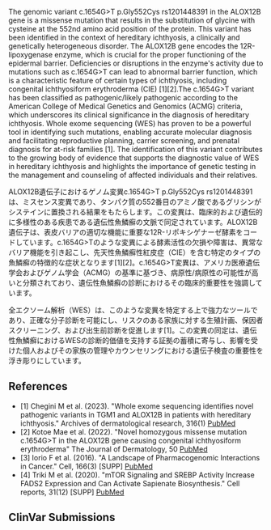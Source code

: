 
    
The genomic variant c.1654G>T p.Gly552Cys rs1201448391 in the ALOX12B gene is a missense mutation that results in the substitution of glycine with cysteine at the 552nd amino acid position of the protein. This variant has been identified in the context of hereditary ichthyosis, a clinically and genetically heterogeneous disorder. The ALOX12B gene encodes the 12R-lipoxygenase enzyme, which is crucial for the proper functioning of the epidermal barrier. Deficiencies or disruptions in the enzyme's activity due to mutations such as c.1654G>T can lead to abnormal barrier function, which is a characteristic feature of certain types of ichthyosis, including congenital ichthyosiform erythroderma (CIE) [1][2].The c.1654G>T variant has been classified as pathogenic/likely pathogenic according to the American College of Medical Genetics and Genomics (ACMG) criteria, which underscores its clinical significance in the diagnosis of hereditary ichthyosis. Whole exome sequencing (WES) has proven to be a powerful tool in identifying such mutations, enabling accurate molecular diagnosis and facilitating reproductive planning, carrier screening, and prenatal diagnosis for at-risk families [1]. The identification of this variant contributes to the growing body of evidence that supports the diagnostic value of WES in hereditary ichthyosis and highlights the importance of genetic testing in the management and counseling of affected individuals and their relatives.

ALOX12B遺伝子におけるゲノム変異c.1654G>T p.Gly552Cys rs1201448391は、ミスセンス変異であり、タンパク質の552番目のアミノ酸であるグリシンがシステインに置換される結果をもたらします。この変異は、臨床的および遺伝的に多様性のある疾患である遺伝性魚鱗癬の文脈で同定されています。ALOX12B遺伝子は、表皮バリアの適切な機能に重要な12R-リポキシゲナーゼ酵素をコードしています。c.1654G>Tのような変異による酵素活性の欠損や障害は、異常なバリア機能を引き起こし、先天性魚鱗癬性紅皮症（CIE）を含む特定のタイプの魚鱗癬の特徴的な症状となります[1][2]。c.1654G>T変異は、アメリカ医療遺伝学会およびゲノム学会（ACMG）の基準に基づき、病原性/病原性の可能性が高いと分類されており、遺伝性魚鱗癬の診断におけるその臨床的重要性を強調しています。

全エクソーム解析（WES）は、このような変異を特定する上で強力なツールであり、正確な分子診断を可能にし、リスクのある家族に対する生殖計画、保因者スクリーニング、および出生前診断を促進します[1]。この変異の同定は、遺伝性魚鱗癬におけるWESの診断的価値を支持する証拠の蓄積に寄与し、影響を受けた個人およびその家族の管理やカウンセリングにおける遺伝子検査の重要性を浮き彫りにしています。
    
## References
- [1] Chegini M et al. (2023). "Whole exome sequencing identifies novel pathogenic variants in TGM1 and ALOX12B in patients with hereditary ichthyosis." Archives of dermatological research, 316(1) [PubMed](https://pubmed.ncbi.nlm.nih.gov/38060040/)
- [2] Kotoe Mae et al. (2022). "Novel homozygous missense mutation c.1654G>T in the ALOX12B gene causing congenital ichthyosiform erythroderma" The Journal of Dermatology, 50 [PubMed](https://pubmed.ncbi.nlm.nih.gov/36258281/)
- [3] Iorio F et al. (2016). "A Landscape of Pharmacogenomic Interactions in Cancer." Cell, 166(3) [SUPP] [PubMed](https://pubmed.ncbi.nlm.nih.gov/27397505/)
- [4] Triki M et al. (2020). "mTOR Signaling and SREBP Activity Increase FADS2 Expression and Can Activate Sapienate Biosynthesis." Cell reports, 31(12) [SUPP] [PubMed](https://pubmed.ncbi.nlm.nih.gov/32579932/)

    
## ClinVar Submissions

    